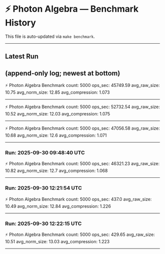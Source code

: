 # ⚡ Photon Algebra — Benchmark History

This file is auto-updated via `make benchmark`.

---

## Latest Run

(append-only log; newest at bottom)
---
⚡ Photon Algebra Benchmark
          count: 5000
        ops_sec: 45749.59
   avg_raw_size: 10.75
  avg_norm_size: 12.85
avg_compression: 1.073

---
⚡ Photon Algebra Benchmark
          count: 5000
        ops_sec: 52732.54
   avg_raw_size: 10.52
  avg_norm_size: 12.03
avg_compression: 1.075

---
⚡ Photon Algebra Benchmark
          count: 5000
        ops_sec: 47056.58
   avg_raw_size: 10.68
  avg_norm_size: 12.6
avg_compression: 1.071

---
### Run: 2025-09-30 09:48:40 UTC

⚡ Photon Algebra Benchmark
          count: 5000
        ops_sec: 46321.23
   avg_raw_size: 10.82
  avg_norm_size: 12.7
avg_compression: 1.068

---
### Run: 2025-09-30 12:21:54 UTC

⚡ Photon Algebra Benchmark
          count: 5000
        ops_sec: 437.0
   avg_raw_size: 10.49
  avg_norm_size: 12.84
avg_compression: 1.226

---
### Run: 2025-09-30 12:22:15 UTC

⚡ Photon Algebra Benchmark
          count: 5000
        ops_sec: 429.65
   avg_raw_size: 10.51
  avg_norm_size: 13.03
avg_compression: 1.223

---
